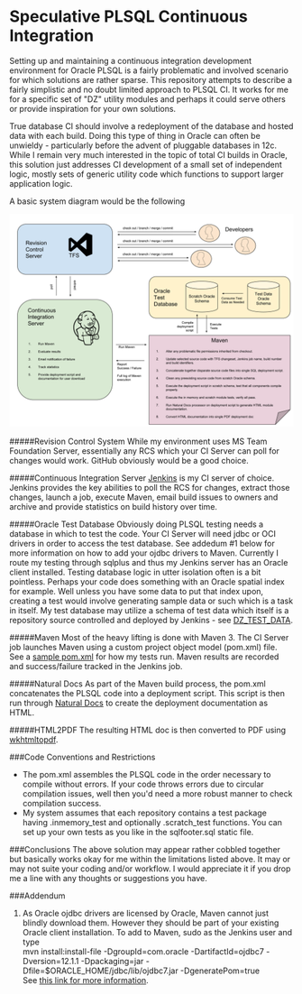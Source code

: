 # Speculative PLSQL Continuous Integration
Setting up and maintaining a continuous integration development environment for Oracle PLSQL is a fairly problematic and involved scenario for which solutions are rather sparse.  This repository attempts to describe a fairly simplistic and no doubt limited approach to PLSQL CI.  It works for me for a specific set of "DZ" utility modules and perhaps it could serve others or provide inspiration for your own solutions.

True database CI should involve a redeployment of the database and hosted data with each build.  Doing this type of thing in Oracle can often be unwieldy - particularly before the advent of pluggable databases in 12c.  While I remain very much interested in the topic of total CI builds in Oracle, this solution just addresses CI development of a small set of independent logic, mostly sets of  generic utility code which functions to support larger application logic.

A basic system diagram would be the following

![PLSQL_CI_Flow](readme1.png)

#####Revision Control System
While my environment uses MS Team Foundation Server, essentially any RCS which your CI Server can poll for changes would work.  GitHub obviously would be a good choice.

#####Continuous Integration Server
[Jenkins](https://jenkins-ci.org/) is my CI server of choice.   Jenkins provides the key abilities to poll the RCS for changes, extract those changes, launch a job, execute Maven, email build issues to owners and archive and provide statistics on build history over time.  

#####Oracle Test Database
Obviously doing PLSQL testing needs a database in which to test the code.  Your CI Server will need jdbc or OCI drivers in order to access the test database.  See addedum #1 below for more information on how to add your ojdbc drivers to Maven.  Currently I route my testing through sqlplus and thus my Jenkins server has an Oracle client installed.  Testing database logic in utter isolation often is a bit pointless.  Perhaps your code does something with an Oracle spatial index for example.  Well unless you have some data to put that index upon, creating a test would involve generating sample data or such which is a task in itself.  My test database may utilize a schema of test data which itself is a repository source controlled and deployed by Jenkins - see [DZ_TEST_DATA](https://github.com/pauldzy/DZ_TESTDATA).

#####Maven
Most of the heavy lifting is done with Maven 3.  The CI Server job launches Maven using a custom project object model (pom.xml) file.  See a [sample pom.xml](/pom.xml) for how my tests run.  Maven results are recorded and success/failure tracked in the Jenkins job.

#####Natural Docs
As part of the Maven build process, the pom.xml concatenates the PLSQL code into a deployment script.  This script is then run through [Natural Docs](http://www.naturaldocs.org/) to create the deployment documentation as HTML.

#####HTML2PDF
The resulting HTML doc is then converted to PDF using [wkhtmltopdf](http://wkhtmltopdf.org/).

###Code Conventions and Restrictions
* The pom.xml assembles the PLSQL code in the order necessary to compile without errors.  If your code throws errors due to circular compilation issues, well then you'd need a more robust manner to check compilation success.<br/>
* My system assumes that each repository contains a test package having .inmemory_test and optionally .scratch_test functions.  You can set up your own tests as you like in the sqlfooter.sql static file.  

###Conclusions
The above solution may appear rather cobbled together but basically works okay for me within the limitations listed above.  It may or may not suite your coding and/or workflow.  I would appreciate it if you drop me a line with any thoughts or suggestions you have.

###Addendum
1. As Oracle ojdbc drivers are licensed by Oracle, Maven cannot just blindly download them.  However they should be part of your existing Oracle client installation.  To add to Maven, sudo as the Jenkins user and type<br/>mvn install:install-file -DgroupId=com.oracle -DartifactId=ojdbc7 -Dversion=12.1.1 -Dpackaging=jar -Dfile=$ORACLE_HOME/jdbc/lib/ojdbc7.jar -DgeneratePom=true<br/>See [this link for more information](http://stackoverflow.com/questions/1074869/find-oracle-jdbc-driver-in-maven-repository). 


